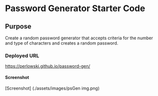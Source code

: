 # Password Generator Starter Code

## Purpose

Create a random password generator that accepts criteria for the number and type of characters and creates a random password.

### Deployed URL

https://perlowski.github.io/password-gen/

#### Screenshot

[Screenshot] (./assets/images/psGen img.png)
